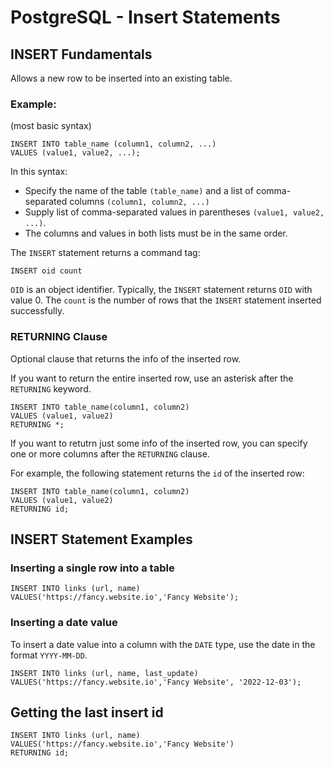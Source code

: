 # **PostgreSQL - Insert Statements**

## **INSERT Fundamentals**
Allows a new row to be inserted into an existing table.

### Example:  
(most basic syntax)  
```postgresql
INSERT INTO table_name (column1, column2, ...)
VALUES (value1, value2, ...);
```

In this syntax: 
  
- Specify the name of the table `(table_name)` and a list of comma-separated columns `(column1, column2, ...)`
- Supply list of comma-separated values in parentheses `(value1, value2, ...)`. 
- The columns and values in both lists must be in the same order. 

The `INSERT` statement returns a command tag: 

```
INSERT oid count
```

`OID` is an object identifier. Typically, the `INSERT` statement returns `OID` with value 0. The `count` is the number of rows that the `INSERT` statement inserted successfully.

### RETURNING Clause

Optional clause that returns the info of the inserted row. 

If you want to return the entire inserted row, use an asterisk after the `RETURNING` keyword.

```postgresql
INSERT INTO table_name(column1, column2)
VALUES (value1, value2)
RETURNING *;
```

If you want to retutrn just some info of the inserted row, you can specify one or more columns after the `RETURNING` clause.

For example, the following statement returns the `id` of the inserted row:

```postgresql
INSERT INTO table_name(column1, column2)
VALUES (value1, value2)
RETURNING id;
```

## **INSERT Statement Examples**

### Inserting a single row into a table

```postgres
INSERT INTO links (url, name)
VALUES('https://fancy.website.io','Fancy Website');
```

### Inserting a date value

To insert a date value into a column with the `DATE` type, use the date in the format `YYYY-MM-DD`.

```postgres
INSERT INTO links (url, name, last_update)
VALUES('https://fancy.website.io','Fancy Website', '2022-12-03');
```

## Getting the last insert id

```postgres
INSERT INTO links (url, name)
VALUES('https://fancy.website.io','Fancy Website')
RETURNING id;
```
